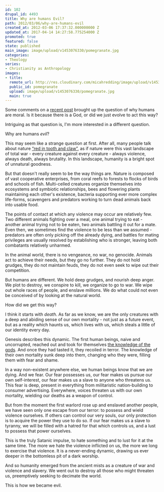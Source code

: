 ```yaml
---
id: 102
drupal_id: 4493
title: Why are humans Evil?
path: 2012/03/06/why-are-humans-evil
created_at: 2012-03-06 17:37:32.000000000 Z
updated_at: 2017-04-14 14:27:58.775254000 Z
promoted: true
featured: false
state: published
main_image: image/upload/v1453076330/pomegranate.jpg
categories:
- Theology
series:
- Christianity as Anthropology
images:
- title: 
  remote_url: http://res.cloudinary.com/micahredding/image/upload/v1453076330/pomegranate.jpg
  public_id: pomegranate
  upload: image/upload/v1453076330/pomegranate.jpg
  main: true
---
```

Some comments on a [recent post](http://micahredding.com/blog/2012/02/29/morality-rational-and-how-we-shape-meaning-void) brought up the question of why humans are moral. Is it because there is a God, or did we just evolve to act this way?

Intriguing as that question is, I'm more interested in a different question.

Why are humans *evil*?

This may seem like a strange question at first. After all, many people talk about nature [“red in tooth and claw”](http://en.wikipedia.org/wiki/In_Memoriam_A.H.H.#Nature.2C_Red_in_Tooth_and_Claw), as if nature were this vast landscape of total war - every creature against every creature - always violence, always death, always brutality. In this landscape, humanity is a bright spot of unnatural goodness.

But that doesn't really seem to be the way things are. Nature is composed of vast cooperative enterprises, from coral reefs to forests to flocks of birds and schools of fish. Multi-celled creatures organize themselves into ecosystems and symbiotic relationships, bees and flowering plants maintaining each other's existence, bacteria supporting ever more complex life-forms, scavengers and predators working to turn dead animals back into usable food.

The points of contact at which any violence may occur are relatively few. Two different animals fighting over a meal, one animal trying to eat - another animal trying not to be eaten, two animals battling it out for a mate. Even then, we sometimes find the violence to be less than we assumed - predators are often only picking off the already dying, and battles for mating privileges are usually resolved by establishing who is stronger, leaving both combatants relatively unharmed.

In the animal world, there is no vengeance, no war, no genocide. Animals act to achieve their needs, but they go no further. They do not hold grudges, they do not maintain feuds, they do not even seek to wipe out their competition.

But humans are different. We hold deep grudges, and nourish deep anger. We plot to destroy, we conspire to kill, we organize to go to war. We wipe out whole races of people, and enslave millions. We do what could not even be conceived of by looking at the natural world.

How did we get this way?

I think it starts with *death*. As far as we know, we are the only creatures with a deep and abiding sense of our own mortality - not just as a future event, but as a reality which haunts us, which lives with us, which steals a little of our identity every day.

Genesis describes this dynamic. The first human beings, naive and uncorrupted, reached out and took for themselves [the knowledge of the gods](http://micahredding.com/blog/2012/03/06/death-and-knowledge-good-and-evil). And once they had tasted it, they recoiled in terror. The knowledge of their own mortality sunk deep into them, changing who they were, filling them with fear and shame.

In a way non-existent anywhere else, we human beings know that we are dying. And we fear. Our fear possesses us, our fear makes us pursue our own self-interest, our fear makes us a slave to anyone who threatens us. This fear is deep, present in everything from militaristic nation-building to consumer advertising. Everywhere, voices threaten us with our own mortality, wielding our deaths as a weapon of control.

But from the moment the first warlord rose up and enslaved another people, we have seen only one escape from our terror: to possess and wield violence ourselves. If others can control our very souls, our only protection is to acquire the power they use to do so. If our fear makes us a slave to tyranny, we will be filled with a hatred for that which controls us, and a lust to possess that power ourselves.

This is the truly Satanic impulse, to hate something and to lust for it at the same time. The more we hate the violence inflicted on us, the more we long to exercise that violence. It is a never-ending dynamic, drawing us ever deeper in the bottomless pit of a dark worship. 

And so humanity emerged from the ancient mists as a creature of war and violence and slavery. We went out to destroy all those who might threaten us, preemptively seeking to decimate the world. 

This is how we became evil.
